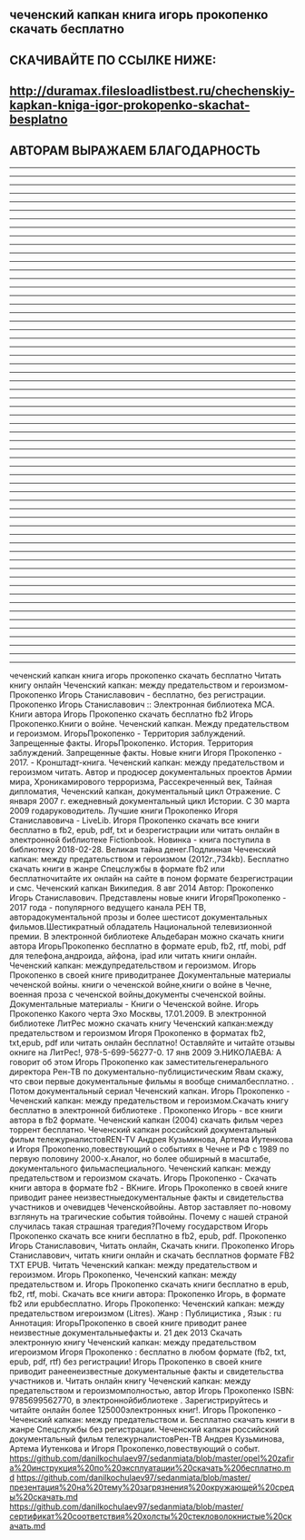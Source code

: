 чеченский капкан книга игорь прокопенко скачать бесплатно
--------------------------------------------------
СКАЧИВАЙТЕ ПО ССЫЛКЕ НИЖЕ:
--------------------------------------------------
http://duramax.filesloadlistbest.ru/chechenskiy-kapkan-kniga-igor-prokopenko-skachat-besplatno
--------------------------------------------------
АВТОРАМ ВЫРАЖАЕМ БЛАГОДАРНОСТЬ
--------------------------------------------------
--------------------------------------------------
--------------------------------------------------
--------------------------------------------------
--------------------------------------------------
--------------------------------------------------
--------------------------------------------------
--------------------------------------------------
--------------------------------------------------
--------------------------------------------------
--------------------------------------------------
--------------------------------------------------
--------------------------------------------------
--------------------------------------------------
--------------------------------------------------
--------------------------------------------------
--------------------------------------------------
--------------------------------------------------
--------------------------------------------------
--------------------------------------------------
--------------------------------------------------
--------------------------------------------------
--------------------------------------------------
--------------------------------------------------
--------------------------------------------------
--------------------------------------------------
--------------------------------------------------
--------------------------------------------------
--------------------------------------------------
--------------------------------------------------
--------------------------------------------------
--------------------------------------------------
--------------------------------------------------
--------------------------------------------------
--------------------------------------------------
--------------------------------------------------
--------------------------------------------------
--------------------------------------------------
--------------------------------------------------
--------------------------------------------------
--------------------------------------------------
--------------------------------------------------
--------------------------------------------------
--------------------------------------------------
--------------------------------------------------
--------------------------------------------------
--------------------------------------------------
--------------------------------------------------
--------------------------------------------------
--------------------------------------------------
--------------------------------------------------
--------------------------------------------------
--------------------------------------------------
--------------------------------------------------
--------------------------------------------------
--------------------------------------------------
--------------------------------------------------
--------------------------------------------------
--------------------------------------------------
--------------------------------------------------
чеченский капкан книга игорь прокопенко скачать бесплатно Читать книгу онлайн Чеченский капкан: между предательством и героизмом- Прокопенко Игорь Станиславович - бесплатно, без регистрации. Прокопенко Игорь Станиславович :: Электронная библиотека МСА. Книги автора Игорь Прокопенко скачать бесплатно fb2  Игорь Прокопенко.Книги о войне. Чеченский капкан. Между предательством и героизмом. ИгорьПрокопенко - Территория заблуждений. Запрещенные факты. ИгорьПрокопенко. История. Территория заблуждений. Запрещенные факты. Новые книги Игоря Прокопенко - 2017. - Кронштадт-книга. Чеченский капкан: между предательством и героизмом читать. Автор и продюсер документальных проектов Армии мира, Хроникамирового терроризма, Рассекреченный век, Тайная дипломатия, Чеченский капкан, документальный цикл Отражение. С января 2007 г. ежедневный документальный цикл Истории. С 30 марта 2009 годаруководитель. Лучшие книги Прокопенко Игоря Станиславовича - LiveLib. Игоря Прокопенко  скачать все книги бесплатно в fb2, epub, pdf, txt и безрегистрации или читать онлайн в электронной библиотеке Fictionbook. Новинка - книга поступила в библиотеку 2018-02-28. Великая тайна денег.Подлинная  Чеченский капкан: между предательством и героизмом (2012г.,734kb). Бесплатно скачать книги в жанре Cпецслужбы в формате fb2 или бесплатночитайте их онлайн на сайте  в поном формате безрегистрации и смс. Чеченский капкан  Википедия. 8 авг 2014  Автор: Прокопенко Игорь Станиславович. Представлены новые книги ИгоряПрокопенко - 2017 года - популярного ведущего канала РЕН ТВ, авторадокументальной прозы и более шестисот документальных фильмов.Шестикратный обладатель Национальной телевизионной премии. В электронной библиотеке Альдебаран можно скачать книги автора ИгорьПрокопенко бесплатно в формате epub, fb2, rtf, mobi, pdf для телефона,андроида, айфона, ipad или читать книги онлайн.  Чеченский капкан: междупредательством и героизмом. Игорь Прокопенко в своей книге приводитранее
Документальные материалы чеченской войны. книги о чеченской войне,книги о войне в Чечне, военная проза с чеченской войны,документы счеченской войны. Документальные материалы - Книги о Чеченской войне. Игорь Прокопенко  Какого черта  Эхо Москвы, 17.01.2009. В электронной библиотеке ЛитРес можно скачать книгу Чеченский капкан:между предательством и героизмом Игоря Прокопенко в форматах fb2, txt,epub, pdf или читать онлайн бесплатно! Оставляйте и читайте отзывы окниге на ЛитРес!, 978-5-699-56277-0. 17 янв 2009  Э.НИКОЛАЕВА: А говорит об этом Игорь Прокопенко как заместительгенерального директора Рен-ТВ по документально-публицистическим  Явам скажу, что свои первые документальные фильмы я вообще снималбесплатно. . Потом  документальный сериал Чеченский капкан. Игорь Прокопенко - Чеченский капкан: между предательством и героизмом.Скачать книгу бесплатно в электронной библиотеке . Прокопенко Игорь - все книги автора в fb2 формате. Чеченский капкан (2004) скачать фильм через торрент бесплатно. Чеченский капкан  российский документальный фильм тележурналистовREN-TV Андрея Кузьминова, Артема Иутенкова и Игоря Прокопенко,повествующий о событиях в Чечне и РФ c 1989 по первую половину 2000-х.Аналог, но более обширный в масштабе, документального фильмаспециального. Чеченский капкан: между предательством и героизмом скачать. Игорь Прокопенко - Скачать книги автора в формате fb2  - ВКниге. Игорь Прокопенко в своей книге приводит ранее неизвестныедокументальные факты и свидетельства участников и очевидцев Чеченскойвойны. Автор заставляет по-новому взглянуть на трагические события тойвойны. Почему с нашей страной случилась такая страшная трагедия?Почему государством
Игорь Прокопенко  скачать все книги бесплатно в fb2, epub, pdf. Прокопенко Игорь Станиславович, Читать онлайн, Cкачать книги. Прокопенко Игорь Станиславович, читать книги онлайн и скачать бесплатнов формате FB2 TXT EPUB. Читать Чеченский капкан: между предательством и героизмом. Игорь Прокопенко, Чеченский капкан: между предательством и. Игорь Прокопенко  скачать книги бесплатно в epub, fb2, rtf, mobi. Скачать все книги автора: Прокопенко Игорь, в формате fb2 или epubбесплатно.  Игорь Прокопенко: Чеченский капкан: между предательством игероизмом (Litres). Жанр : Публицистика , Язык : ru Аннотация: ИгорьПрокопенко в своей книге приводит ранее неизвестные документальныефакты и. 21 дек 2013  Скачать электронную книгу Чеченский капкан: между предательством игероизмом Игоря Прокопенко : бесплатно в любом формате (fb2, txt, epub, pdf, rtf) без регистрации! Игорь Прокопенко в своей книге приводит ранеенеизвестные документальные факты и свидетельства участников и. Читать онлайн книгу Чеченский капкан: между предательством и героизмомполностью, автор Игорь Прокопенко ISBN: 9785699562770, в электроннойбиблиотеке . Зарегистрируйтесь и читайте онлайн более 125000электронных книг!. Игорь Прокопенко - Чеченский капкан: между предательством и. Бесплатно скачать книги в жанре Cпецслужбы без регистрации. Чеченский капкан  российский документальный фильм тележурналистовРен-ТВ Андрея Кузьминова, Артема Иутенкова и Игоря Прокопенко,повествующий о событ.
https://github.com/danilkochulaev97/sedanmiata/blob/master/opel%20zafira%20инструкция%20по%20эксплуатации%20скачать%20бесплатно.md
https://github.com/danilkochulaev97/sedanmiata/blob/master/презентация%20на%20тему%20загрязнения%20окружающей%20среды%20скачать.md
https://github.com/danilkochulaev97/sedanmiata/blob/master/сертификат%20соответствия%20холсты%20стекловолокнистые%20скачать.md